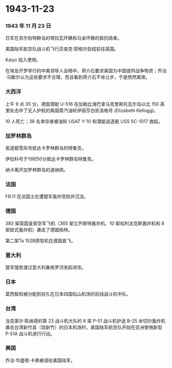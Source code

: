 # 1943-11-23

### 1943 年 11 月 23 日

日军在吉尔伯特群岛的塔拉瓦环礁和马金环礁的抵抗结束。

美国陆军航空队战斗机飞行员查克·耶格尔启程前往英国。

Kaiyo 投入使用。

在埃及开罗举行的中美领导人会晤中，蒋介石要求美国为中国提供战争物资；乔治·马歇尔认为这些要求不合理，而且看到蒋介石不肯让步，于是愤然离席。

### 大西洋

上午 9 点 35 分，德国潜艇 U-516 在加勒比海巴拿马克里斯托瓦尔岛以北 150
英里处击中了无人护航的美国蒸汽油轮伊丽莎白凯洛格号 (Elizabeth Kellogg)。

10 人死亡；38 名幸存者被油轮 USAT Y-10 和潜艇追逐舰 USS SC-1017 救起。

### 加罗林群岛

驱逐舰雪风号抵达卡罗林群岛的特鲁克。

伊拉科号于15时50分抵达卡罗林群岛特鲁克。

纳卡离开加罗林群岛的波纳佩。

### 法国

FR.11 在法国土伦遭盟军轰炸受损并沉没。

### 德国

383 架英国皇家空军飞机（365 架兰开斯特轰炸机、10 架哈利法克斯轰炸机和 8
架蚊式轰炸机）袭击了德国柏林。

第二架Ta 152B原型机在德国首飞。

### 意大利

盟军强势渡过意大利桑格罗河发起进攻。

### 日本

葛西智和被分配到驻扎在日本四国松山机场的前线战斗机中队。

### 台湾

当克莱尔·陈纳德的第 23 战斗机大队的 8 架 P-51 战斗机护送 B-25
米切尔轰炸机袭击台湾新竹县（现新竹）的日本机场时，美国陆军航空队开始在亚洲使用新型
P-51A 战斗机进行行动。

### 美国

乔治·华盛顿·卡弗被调往美国陆军。